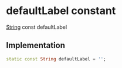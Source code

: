 


# defaultLabel constant






[String](https://api.flutter.dev/flutter/dart-core/String-class.html) const defaultLabel
  







## Implementation

```dart
static const String defaultLabel = '';


```







